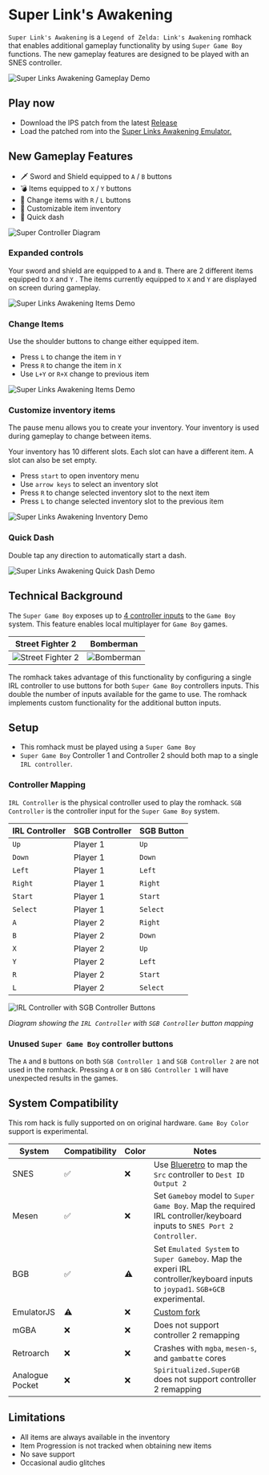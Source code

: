 # Super Link's Awakening

`Super Link's Awakening` is a `Legend of Zelda: Link's Awakening` romhack that enables additional gameplay functionality by using `Super Game Boy` functions.  The new gameplay features are designed to be played with an SNES controller.

![Super Links Awakening Gameplay Demo](demo-gameplay.gif)

## Play now
* Download the IPS patch from the latest [Release](https://github.com/cphartman/super-awakening/releases)
* Load the patched rom into the [Super Links Awakening Emulator.](https://cphartman.github.io/projects/super-links-awakening/)

## New Gameplay Features
* 🗡 Sword and Shield equipped to `A` / `B` buttons
* 💣 Items equipped to `X` / `Y` buttons 
* 🏹 Change items with `R` / `L` buttons
* 💼 Customizable item inventory
* 💨 Quick dash

![Super Controller Diagram](controller-gameplay.svg)

### Expanded controls
Your sword and shield are equipped to `A` and `B`.  There are 2 different items equipped to `X` and `Y` .  The items currently equipped to `X` and `Y` are displayed on screen during gameplay.  

![Super Links Awakening Items Demo](demo-controls.gif)

### Change Items
Use the shoulder buttons to change either equipped item.
* Press `L` to change the item in `Y`
* Press `R` to change the item in `X`
* Use `L+Y` or `R+X` change to previous item

![Super Links Awakening Items Demo](demo-items.gif)

### Customize inventory items
The pause menu allows you to create your inventory.  Your inventory is used during gameplay to change between items.

Your inventory has 10 different slots.  Each slot can have a different item.  A slot can also be set empty.  
* Press `start` to open inventory menu
* Use `arrow keys` to select an inventory slot
* Press `R` to change selected inventory slot to the next item
* Press `L` to change selected inventory slot to the previous item

![Super Links Awakening Inventory Demo](demo-inventory.gif)

### Quick Dash
Double tap any direction to automatically start a dash.

![Super Links Awakening Quick Dash Demo](demo-quickdash.gif)

## Technical Background
The `Super Game Boy` exposes up to [4 controller inputs](https://gbdev.io/pandocs/Joypad_Input.html#usage-in-sgb-software) to the `Game Boy` system.  This feature enables local multiplayer for `Game Boy` games.

| Street Fighter 2 | Bomberman |
| ---- | ---- |
| ![Street Fighter 2](streetfighter2_sgb_enhanced.png) | ![Bomberman](bombermap_sgb_enhanced.png) |

The romhack takes advantage of this functionality by configuring a single IRL controller to use buttons for both `Super Game Boy` controllers inputs.  This double the number of inputs available for the game to use. The romhack implements custom functionality for the additional button inputs.

## Setup

* This romhack must be played using a `Super Game Boy`
* `Super Game Boy` Controller 1 and Controller 2 should both map to a single `IRL controller`.

### Controller Mapping

`IRL Controller` is the physical controller used to play the romhack.  `SGB Controller` is the controller input for the `Super Game Boy` system.

| IRL Controller  | SGB Controller | SGB Button |
| ------------- | ------------- | ------------- |
| `Up` | Player 1 |  `Up`  |
| `Down` | Player 1 |  `Down`  |
| `Left` | Player 1 |  `Left`  |
| `Right` | Player 1 |  `Right`  |
| `Start` | Player 1 |  `Start`  |
| `Select` | Player 1 |  `Select`  |
| `A` | Player 2 |  `Right`  |
| `B` | Player 2 |  `Down`  |
| `X` | Player 2 |  `Up`  |
| `Y` | Player 2 |  `Left`  |
| `R` | Player 2 |  `Start`  |
| `L` | Player 2 |  `Select`  |

![IRL Controller with SGB Controller Buttons](controller-mapping.svg)

*Diagram showing the `IRL Controller` with `SGB Controller` button mapping*

### Unused `Super Game Boy` controller buttons
The `A` and `B` buttons on both `SGB Controller 1` and `SGB Controller 2` are not used in the romhack.  Pressing `A` or `B` on `SBG Controller 1` will have unexpected results in the games.

## System Compatibility
This rom hack is fully supported on on original hardware.  `Game Boy Color` support is experimental. 

| System | Compatibility | Color | Notes |
| ---- | ---- | ---- | ---- |
| SNES | ✅ | ❌ | Use [Blueretro](https://github.com/darthcloud/BlueRetro) to map the `Src` controller to `Dest ID Output 2` |
| Mesen | ✅ | ❌ | Set `Gameboy` model to  `Super Game Boy`.  Map the required IRL controller/keyboard inputs to `SNES Port 2 Controller`. |
| BGB | ✅ | ⚠️ | Set `Emulated System` to  `Super Gameboy`.  Map the experi IRL controller/keyboard inputs to `joypad1`. `SGB+GCB` experimental. |
| EmulatorJS | ⚠️ | ❌ | [Custom fork](https://github.com/cphartman/super-awakening-emulator) |
| mGBA | ❌ | ❌ | Does not support controller 2 remapping |
| Retroarch | ❌ | ❌ | Crashes with `mgba`, `mesen-s`, and `gambatte` cores |
| Analogue Pocket | ❌ | ❌ | `Spiritualized.SuperGB` does not support controller 2 remapping |

## Limitations
* All items are always available in the inventory
* Item Progression is not tracked when obtaining new items
* No save support
* Occasional audio glitches